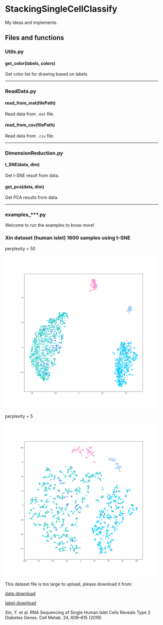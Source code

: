 # StackingSingleCellClassify

My ideas and implements.

## Files and functions

### Utils.py

#### get_color(labels, colors)

Get color list for drawing based on labels.

----

### ReadData.py

#### read_from_mat(filePath)

Read data from `.mat` file.

#### read_from_csv(filePath)

Read data from `.csv` file.

----

### DimensionReduction.py

#### t_SNE(data, dim)

Get t-SNE result from data.

#### get_pca(data, dim)

Get PCA results from data.

----

### examples_***.py

Welcome to run the examples to know more!

### Xin dataset (human islet) 1600 samples using t-SNE

perplexity = 50

![图片](pics/xin_human_islet_perp50.png)

perplexity = 5

![图片](pics/xin_human_islet_perp5.png)

This dataset file is too large to upload, please download it from:

[data-download](https://www.ncbi.nlm.nih.gov/geo/download/?acc=GSE81608&format=file&file=GSE81608%5Fhuman%5Fislets%5Frpkm%2Etxt%2Egz)

[label-download](https://s3.amazonaws.com/scrnaseq-public-datasets/manual-data/xin/human_islet_cell_identity.txt)

Xin, Y. et al. RNA Sequencing of Single Human Islet Cells Reveals Type 2 Diabetes Genes. Cell Metab. 24, 608–615 (2016)
